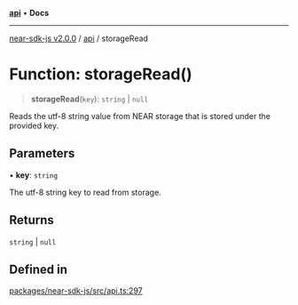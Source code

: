 [**api**](../README.md) • **Docs**

***

[near-sdk-js v2.0.0](../../packages.md) / [api](../README.md) / storageRead

# Function: storageRead()

> **storageRead**(`key`): `string` \| `null`

Reads the utf-8 string value from NEAR storage that is stored under the provided key.

## Parameters

• **key**: `string`

The utf-8 string key to read from storage.

## Returns

`string` \| `null`

## Defined in

[packages/near-sdk-js/src/api.ts:297](https://github.com/dim-daskalov/near-sdk-js/blob/d4e93da29f43ee9e262e0388b0ccb37cc87b3bae/packages/near-sdk-js/src/api.ts#L297)
